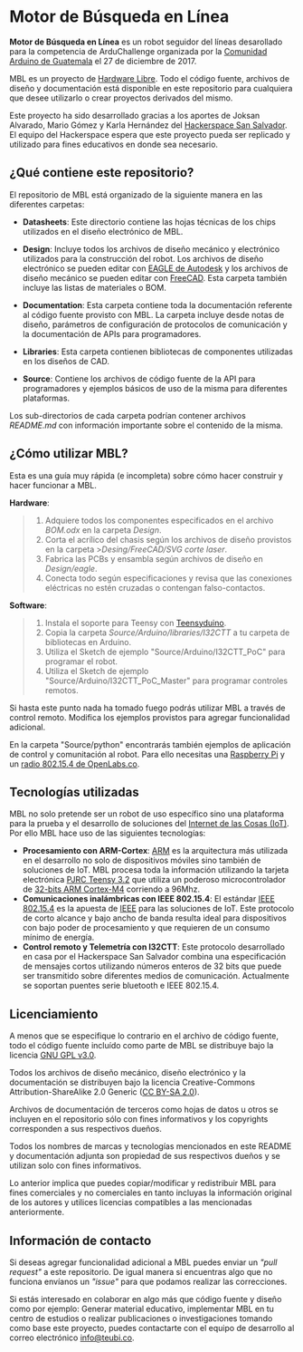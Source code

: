 Motor de Búsqueda en Línea
==========================
**Motor de Búsqueda en Línea** es un robot seguidor del líneas desarollado para la competencia de ArduChallenge organizada por la <a href="https://www.facebook.com/ArduinoGuatemala/">Comunidad Arduino de Guatemala</a> el 27 de diciembre de 2017.

MBL es un proyecto de <a href="https://www.oshwa.org/definition/spanish/">Hardware Libre</a>. Todo el código fuente, archivos de diseño y documentación está disponible en este repositorio para cualquiera que desee utilizarlo o crear proyectos derivados del mismo.

Este proyecto ha sido desarrollado gracias a los aportes de Joksan Alvarado, Mario Gómez y Karla Hernández del <a href="http://hackerspace.teubi.co/">Hackerspace San Salvador</a>. El equipo del Hackerspace espera que este proyecto pueda ser replicado y utilizado para fines educativos en donde sea necesario.

¿Qué contiene este repositorio?
-------------------------------
El repositorio de MBL está organizado de la siguiente manera en las diferentes carpetas:

- **Datasheets**: Este directorio contiene las hojas técnicas de los chips utilizados en el diseño electrónico de MBL. 

- **Design**: Incluye todos los archivos de diseño mecánico y electrónico utilizados para la construcción del robot. Los archivos de diseño electrónico se pueden editar con <a href="https://www.autodesk.com/products/eagle/overview">EAGLE de Autodesk</a> y los archivos de diseño mecánico se pueden editar con <a href="https://www.freecadweb.org/">FreeCAD</a>. Esta carpeta también incluye las listas de materiales o BOM.

- **Documentation**: Esta carpeta contiene toda la documentación referente al código fuente provisto con MBL. La carpeta incluye desde notas de diseño, parámetros de configuración de protocolos de comunicación y la documentación de APIs para programadores.

- **Libraries**: Esta carpeta contienen bibliotecas de componentes utilizadas en los diseños de CAD.

- **Source**: Contiene los archivos de código fuente de la API para programadores y ejemplos básicos de uso de la misma para diferentes plataformas.

Los sub-directorios de cada carpeta podrían contener archivos *README.md* con información importante sobre el contenido de la misma.

¿Cómo utilizar MBL?
-------------------
Esta es una guía muy rápida (e incompleta) sobre cómo hacer construir y hacer funcionar a MBL.

**Hardware**:
>1. Adquiere todos los componentes especificados en el archivo *BOM.odx* en la carpeta *Design*.
>2. Corta el acrílico del chasis según los archivos de diseño provistos en la carpeta >*Desing/FreeCAD/SVG corte laser*.
>3. Fabrica las PCBs y ensambla según archivos de diseño en *Design/eagle*.
>4. Conecta todo según especificaciones y revisa que las conexiones eléctricas no estén cruzadas o contengan falso-contactos.

**Software**:
>1. Instala el soporte para Teensy con <a href="https://www.pjrc.com/teensy/td_download.html">Teensyduino</a>.
>2. Copia la carpeta *Source/Arduino/libraries/I32CTT* a tu carpeta de bibliotecas en Arduino.
>3. Utiliza el Sketch de ejemplo "Source/Arduino/I32CTT_PoC" para programar el robot.
>4. Utiliza el Sketch de ejemplo "Source/Arduino/I32CTT_PoC_Master" para programar controles remotos.

Si hasta este punto nada ha tomado fuego podrás utilizar MBL a través de control remoto. Modifica los ejemplos provistos para agregar funcionalidad adicional.

En la carpeta "Source/python" encontrarás también ejemplos de aplicación de control y comunitación al robot. Para ello necesitas una <a href="https://www.raspberrypi.org/">Raspberry Pi</a> y un <a href="http://openlabs.co/OSHW/Raspberry-Pi-802.15.4-radio">radio 802.15.4 de OpenLabs.co</a>.

Tecnologías utilizadas
----------------------
MBL no solo pretende ser un robot de uso específico sino una plataforma para la prueba y el desarrollo de soluciones del <a href="https://es.wikipedia.org/wiki/Internet_de_las_cosas">Internet de las Cosas (IoT)</a>. Por ello MBL hace uso de las siguientes tecnologías:

* **Procesamiento con ARM-Cortex**: <a href="https://www.arm.com/">ARM</a> es la arquitectura más utilizada en el desarrollo no solo de dispositivos móviles sino también de soluciones de IoT. MBL procesa toda la información utilizando la tarjeta electrónica <a href="https://www.pjrc.com/teensy/teensy31.html">PJRC Teensy 3.2</a> que utiliza un poderoso microcontrolador de <a href="https://www.nxp.com/products/processors-and-microcontrollers/arm-based-processors-and-mcus/kinetis-cortex-m-mcus/k-seriesperformancem4/k2x-usb/kinetis-k20-100-mhz-full-speed-usb-mixed-signal-integration-microcontrollers-based-on-arm-cortex-m4-core:K20_100">32-bits ARM Cortex-M4</a> corriendo a 96Mhz.
* **Comunicaciones inalámbricas con IEEE 802.15.4**: El estándar <a href="https://en.wikipedia.org/wiki/IEEE_802.15.4">IEEE 802.15.4</a> es la apuesta de <a href="https://www.ieee.org/index.html">IEEE</a> para las soluciones de IoT. Este protocolo de corto alcance y bajo ancho de banda resulta ideal para dispositivos con bajo poder de procesamiento y que requieren de un consumo mínimo de energía.
* **Control remoto y Telemetría con I32CTT**: Este protocolo desarrollado en casa por el Hackerspace San Salvador combina una especificación de mensajes cortos utilizando números enteros de 32 bits que puede ser transmitido sobre diferentes medios de comunicación. Actualmente se soportan puentes serie bluetooth e IEEE 802.15.4.

Licenciamiento
--------------
A menos que se especifique lo contrario en el archivo de código fuente, todo el código fuente incluído como parte de MBL se distribuye bajo la licencia <a href="https://www.gnu.org/licenses/gpl-3.0.en.html">GNU GPL v3.0</a>.

Todos los archivos de diseño mecánico, diseño electrónico y la documentación se distribuyen bajo la licencia Creative-Commons Attribution-ShareAlike 2.0 Generic (<a href="https://creativecommons.org/licenses/by-sa/2.0/">CC BY-SA 2.0</a>).

Archivos de documentación de terceros como hojas de datos u otros se incluyen en el repositorio sólo con fines informativos y los copyrights corresponden a sus respectivos dueños.

Todos los nombres de marcas y tecnologías mencionados en este README y documentación adjunta son propiedad de sus respectivos dueños y se utilizan solo con fines informativos.

Lo anterior implica que puedes copiar/modificar y redistribuir MBL para fines comerciales y no comerciales en tanto incluyas la información original de los autores y utilices licencias compatibles a las mencionadas anteriormente.

Información de contacto
-----------------------
Si deseas agregar funcionalidad adicional a MBL puedes enviar un *"pull request"* a este repositorio. De igual manera si encuentras algo que no funciona envíanos un *"issue"* para que podamos realizar las correcciones.

Si estás interesado en colaborar en algo más que código fuente y diseño como por ejemplo: Generar material educativo, implementar MBL en tu centro de estudios o realizar publicaciones o investigaciones tomando como base este proyecto, puedes contactarte con el equipo de desarrollo al correo electrónico <a href="mailto:info@teubi.co">info@teubi.co</a>.


